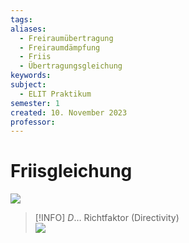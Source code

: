 ```yaml
---
tags: 
aliases:
  - Freiraumübertragung
  - Freiraumdämpfung
  - Friis
  - Übertragungsgleichung
keywords: 
subject:
  - ELIT Praktikum
semester: 1
created: 10. November 2023
professor:
---
```

 

# Friisgleichung

![](assets/Pasted%20image%2020231110131723.png)

> [!INFO] $D\dots$ Richtfaktor (Directivity)  
> ![](assets/Pasted%20image%2020231110132259.png)